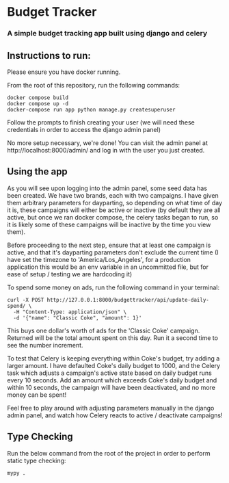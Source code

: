 # Budget Tracker

### A simple budget tracking app built using django and celery

## Instructions to run:

Please ensure you have docker running.

From the root of this repository, run the following commands:

```
docker compose build
docker compose up -d
docker-compose run app python manage.py createsuperuser
```

Follow the prompts to finish creating your user (we will need these credentials in order to access the django admin panel)

No more setup necessary, we're done! You can visit the admin panel at http://localhost:8000/admin/ and log in with the user you just created.

## Using the app

As you will see upon logging into the admin panel, some seed data has been created. We have two brands, each with two campaigns. I have given them arbitrary parameters for dayparting, so depending on what time of day it is, these campaigns will either be active or inactive (by default they are all active, but once we ran docker compose, the celery tasks began to run, so it is likely some of these campaigns will be inactive by the time you view them).

Before proceeding to the next step, ensure that at least one campaign is active, and that it's dayparting parameters don't exclude the current time (I have set the timezone to 'America/Los_Angeles', for a production application this would be an env variable in an uncommitted file, but for ease of setup / testing we are hardcoding it)

To spend some money on ads, run the following command in your terminal:

```
curl -X POST http://127.0.0.1:8000/budgettracker/api/update-daily-spend/ \
  -H "Content-Type: application/json" \
  -d '{"name": "Classic Coke", "amount": 1}'
```

This buys one dollar's worth of ads for the 'Classic Coke' campaign. Returned will be the total amount spent on this day. Run it a second time to see the number increment.

To test that Celery is keeping everything within Coke's budget, try adding a larger amount. I have defaulted Coke's daily budget to 1000, and the Celery task which adjusts a campaign's active state based on daily budget runs every 10 seconds. Add an amount which exceeds Coke's daily budget and within 10 seconds, the campaign will have been deactivated, and no more money can be spent!

Feel free to play around with adjusting parameters manually in the django admin panel, and watch how Celery reacts to active / deactivate campaigns!

## Type Checking

Run the below command from the root of the project in order to perform static type checking:

```
mypy .
```
